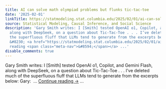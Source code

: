 ```yaml
---
title: AI can solve math olympiad problems but flunks tic-tac-toe
date: '2025-02-01'
linkTitle: https://statmodeling.stat.columbia.edu/2025/02/01/ai-can-solve-math-olympiad-problems-but-flunks-tic-tac-toe/
source: Statistical Modeling, Causal Inference, and Social Science
description: 'Gary Smith writes: I [Smith] tested OpenAI o1, Copilot, and Gemini Flash,
  along with DeepSeek, on a question about Tic-Tac-Toe . . . I’ve deleted much of
  the superfluous fluff that LLMs tend to generate from the excerpts below: Gary: 
  &#8230; <a href="https://statmodeling.stat.columbia.edu/2025/02/01/ai-can-solve-math-olympiad-problems-but-flunks-tic-tac-toe/">Continue
  reading <span class="meta-nav">&#8594;</span></a> ...'
disable_comments: true
---
```

Gary Smith writes: I [Smith] tested OpenAI o1, Copilot, and Gemini Flash, along with DeepSeek, on a question about Tic-Tac-Toe . . . I’ve deleted much of the superfluous fluff that LLMs tend to generate from the excerpts below: Gary:  &#8230; <a href="https://statmodeling.stat.columbia.edu/2025/02/01/ai-can-solve-math-olympiad-problems-but-flunks-tic-tac-toe/">Continue reading <span class="meta-nav">&#8594;</span></a> ...
